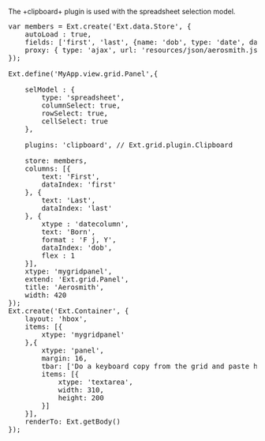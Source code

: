 The +clipboard+ plugin is used with the spreadsheet selection model.


<pre class="runnable run">
var members = Ext.create('Ext.data.Store', {
    autoLoad : true,
    fields: ['first', 'last', {name: 'dob', type: 'date', dateFormat: 'Y/m/d'}],
    proxy: { type: 'ajax', url: 'resources/json/aerosmith.json' }
});

Ext.define('MyApp.view.grid.Panel',{

    selModel : {
        type: 'spreadsheet',
        columnSelect: true,
        rowSelect: true,
        cellSelect: true
    },

    plugins: 'clipboard', // Ext.grid.plugin.Clipboard

    store: members,
    columns: [{
        text: 'First', 
        dataIndex: 'first'
    }, {
        text: 'Last',
        dataIndex: 'last'
    }, {
        xtype : 'datecolumn',
        text: 'Born',
        format : 'F j, Y',
        dataIndex: 'dob',
        flex : 1
    }],
    xtype: 'mygridpanel',
    extend: 'Ext.grid.Panel',
    title: 'Aerosmith',
    width: 420
});
Ext.create('Ext.Container', {
    layout: 'hbox',
    items: [{
        xtype: 'mygridpanel'
    },{
        xtype: 'panel',
        margin: 16,
        tbar: ['Do a keyboard copy from the grid and paste here'],
        items: [{
            xtype: 'textarea',
            width: 310,
            height: 200
        }]
    }],
    renderTo: Ext.getBody()
});
</pre>
